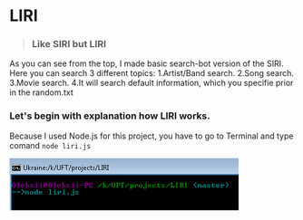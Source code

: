 # **LIRI**
> ### **Like SIRI but LIRI** ###

As you can see from the top, I made basic search-bot version of the SIRI. 
Here you can search 3 different topics:
1.Artist/Band search.
2.Song search.
3.Movie search.
4.It will search default information, which you specifie prior in the random.txt

### Let's begin with explanation how LIRI works. ###

Because I used Node.js for this project, you have to go to Terminal and type comand `node liri.js`

![start](https://github.com/Oleksii13/LIRI/blob/master/print_screen/start.png)

